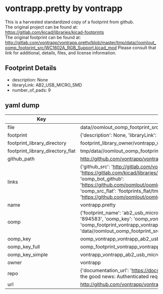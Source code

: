# vontrapp.pretty by vontrapp  
This is a harvested standardized copy of a footprint from github.  
The original project can be found at:  
https://gitlab.com/kicad/libraries/kicad-footprints  
The original footprint can be found at:
http://gitlab.com/vontrapp/vontrapp.pretty/blob/master/tmp/data//oomlout_oomp_footprint_src/WC1602A_RGB_Support.kicad_mod
Please consult that link for additional, details, files, and license information.  
## Footprint Details
* description: None  
* libraryLink: AB2_USB_MICRO_SMD  
* number_of_pads: 9  
## yaml dump  
| Key | Value |  
| --- | --- |  
| file | data//oomlout_oomp_footprint_src/vontrapp.pretty/AB2_USB_MICRO_SMD.kicad_mod |  
| footprint | {'description': None, 'libraryLink': 'AB2_USB_MICRO_SMD', 'number_of_pads': 9} |  
| footprint_library_directory | footprint_library_owner/vontrapp_vontrapp.pretty |  
| footprint_library_directory_flat | tmp/data//oomlout_oomp_footprint_src/footprints_flat/vontrapp_vontrapp_ab2_usb_micro_smd/working |  
| github_path | http://github.com/vontrapp/vontrapp.pretty/blob/master/tmp/data//oomlout_oomp_footprint_src/AB2_USB_MICRO_SMD.kicad_mod |  
| links | {'github_src': 'http://gitlab.com/vontrapp/vontrapp.pretty/blob/master/tmp/data//oomlout_oomp_footprint_src/WC1602A_RGB_Support.kicad_mod', 'github_src_repo': 'https://gitlab.com/kicad/libraries/kicad-footprints', 'oomp_bot': 'tmp/data//oomlout_oomp_footprint_src/footprints/vontrapp_vontrapp_ab2_usb_micro_smd/working', 'oomp_bot_github': 'https://github.com/oomlout/oomlout_oomp_footprint_bot/tree/main/tmp/data//oomlout_oomp_footprint_src/footprints/vontrapp_vontrapp_ab2_usb_micro_smd/working', 'oomp_src_flat': 'footprints_flat/tmp/data//oomlout_oomp_footprint_src/footprints_flat/vontrapp_vontrapp_ab2_usb_micro_smd/working', 'oomp_src_flat_github': 'https://github.com/oomlout/oomlout_oomp_footprint_src/tree/main/tmp/data//oomlout_oomp_footprint_src/footprints_flat/vontrapp_vontrapp_ab2_usb_micro_smd/working'} |  
| name | vontrapp.pretty |  
| oomp | {'footprint_name': 'ab2_usb_micro_smd', 'library_name': 'vontrapp', 'md5': '8945830fb2435df5fbfeb43fd0e6b1b4', 'md5_10': '8945830fb2', 'md5_5': '89458', 'md5_6': '894583', 'oomp_key': 'oomp_vontrapp_vontrapp_ab2_usb_micro_smd', 'oomp_key_extra': 'oomp_footprint_vontrapp_vontrapp_ab2_usb_micro_smd', 'oomp_key_full': 'oomp_footprint_vontrapp_vontrapp_ab2_usb_micro_smd_894583', 'oomp_key_simple': 'vontrapp_vontrapp_ab2_usb_micro_smd', 'original_filename': 'data//oomlout_oomp_footprint_src/vontrapp.pretty/AB2_USB_MICRO_SMD.kicad_mod', 'owner_name': 'vontrapp'} |  
| oomp_key | oomp_vontrapp_vontrapp_ab2_usb_micro_smd |  
| oomp_key_full | oomp_footprint_vontrapp_vontrapp_ab2_usb_micro_smd |  
| oomp_key_simple | vontrapp_vontrapp_ab2_usb_micro_smd |  
| owner | vontrapp |  
| repo | {'documentation_url': 'https://docs.github.com/rest/overview/resources-in-the-rest-api#rate-limiting', 'message': "API rate limit exceeded for 84.66.142.224. (But here's the good news: Authenticated requests get a higher rate limit. Check out the documentation for more details.)"} |  
| url | http://github.com/vontrapp/vontrapp.pretty |  

